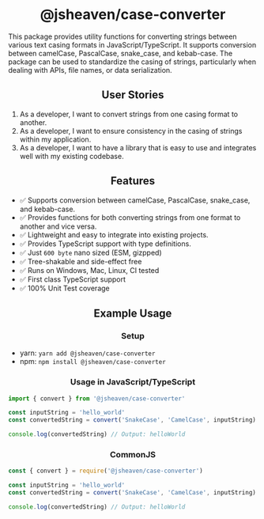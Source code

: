 <h1 align="center">@jsheaven/case-converter</h1>

This package provides utility functions for converting strings between various text casing formats in JavaScript/TypeScript. It supports conversion between camelCase, PascalCase, snake_case, and kebab-case. The package can be used to standardize the casing of strings, particularly when dealing with APIs, file names, or data serialization.

<h2 align="center">User Stories</h2>

1. As a developer, I want to convert strings from one casing format to another.
2. As a developer, I want to ensure consistency in the casing of strings within my application.
3. As a developer, I want to have a library that is easy to use and integrates well with my existing codebase.

<h2 align="center">Features</h2>

- ✅ Supports conversion between camelCase, PascalCase, snake_case, and kebab-case.
- ✅ Provides functions for both converting strings from one format to another and vice versa.
- ✅ Lightweight and easy to integrate into existing projects.
- ✅ Provides TypeScript support with type definitions.
- ✅ Just `600 byte` nano sized (ESM, gizpped)
- ✅ Tree-shakable and side-effect free
- ✅ Runs on Windows, Mac, Linux, CI tested
- ✅ First class TypeScript support
- ✅ 100% Unit Test coverage

<h2 align="center">Example Usage</h2>

<h3 align="center">Setup</h3>

- yarn: `yarn add @jsheaven/case-converter`
- npm: `npm install @jsheaven/case-converter`

<h3 align="center">Usage in JavaScript/TypeScript</h3>

```typescript
import { convert } from '@jsheaven/case-converter'

const inputString = 'hello_world'
const convertedString = convert('SnakeCase', 'CamelCase', inputString)

console.log(convertedString) // Output: helloWorld
```

<h3 align="center">CommonJS</h3>

```javascript
const { convert } = require('@jsheaven/case-converter')

const inputString = 'hello_world'
const convertedString = convert('SnakeCase', 'CamelCase', inputString)

console.log(convertedString) // Output: helloWorld
```
